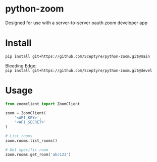 # python-zoom
Designed for use with a server-to-server oauth zoom developer app

# Install
`pip install git+https://github.com/Sceptyre/python-zoom.git@main`  

Bleeding Edge:  
`pip install git+https://github.com/Sceptyre/python-zoom.git@devel`

# Usage
```py
from zoomclient import ZoomClient

zoom = ZoomClient(
    '<API_KEY>',
    '<API_SECRET>'
)
```

```py
# List rooms
zoom.rooms.list_rooms()

# Get specific room
zoom.rooms.get_room('abc123')
```
